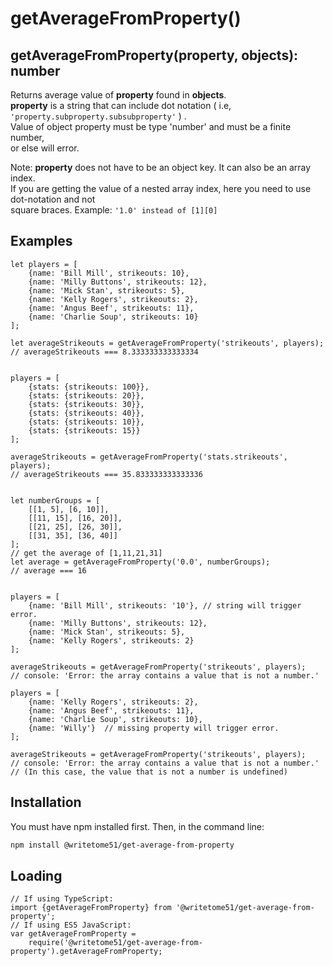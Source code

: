 # getAverageFromProperty()
## getAverageFromProperty(property, objects): number

Returns average value of <b>property</b> found in <b>objects</b>.    
<b>property</b> is a string that can include dot notation ( i.e,  `'property.subproperty.subsubproperty'` ) .  
Value of object property must be type 'number' and must be a finite number,  
or else will error. 

Note:  <b>property</b> does not have to be an object key. It can also be an array index.  
If you are getting the value of a nested array index, here you need to use dot-notation and not  
square braces.  Example: `'1.0' instead of [1][0]`

## Examples
```
let players = [
	{name: 'Bill Mill', strikeouts: 10},
	{name: 'Milly Buttons', strikeouts: 12},
	{name: 'Mick Stan', strikeouts: 5},
	{name: 'Kelly Rogers', strikeouts: 2},
	{name: 'Angus Beef', strikeouts: 11},
	{name: 'Charlie Soup', strikeouts: 10}
];

let averageStrikeouts = getAverageFromProperty('strikeouts', players);
// averageStrikeouts === 8.333333333333334


players = [
	{stats: {strikeouts: 100}},
	{stats: {strikeouts: 20}},
	{stats: {strikeouts: 30}},
	{stats: {strikeouts: 40}},
	{stats: {strikeouts: 10}},
	{stats: {strikeouts: 15}}
];

averageStrikeouts = getAverageFromProperty('stats.strikeouts', players);
// averageStrikeouts === 35.833333333333336


let numberGroups = [
	[[1, 5], [6, 10]],
	[[11, 15], [16, 20]],
	[[21, 25], [26, 30]],
	[[31, 35], [36, 40]]
];
// get the average of [1,11,21,31]
let average = getAverageFromProperty('0.0', numberGroups);
// average === 16


players = [
	{name: 'Bill Mill', strikeouts: '10'}, // string will trigger error.
	{name: 'Milly Buttons', strikeouts: 12},
	{name: 'Mick Stan', strikeouts: 5},
	{name: 'Kelly Rogers', strikeouts: 2}
];

averageStrikeouts = getAverageFromProperty('strikeouts', players);
// console: 'Error: the array contains a value that is not a number.'

players = [
	{name: 'Kelly Rogers', strikeouts: 2},
	{name: 'Angus Beef', strikeouts: 11},
	{name: 'Charlie Soup', strikeouts: 10},
	{name: 'Willy'}  // missing property will trigger error.
];

averageStrikeouts = getAverageFromProperty('strikeouts', players);
// console: 'Error: the array contains a value that is not a number.'
// (In this case, the value that is not a number is undefined)
```

## Installation

You must have npm installed first.  Then, in the command line:

```bash
npm install @writetome51/get-average-from-property
```
## Loading
```
// If using TypeScript:
import {getAverageFromProperty} from '@writetome51/get-average-from-property';
// If using ES5 JavaScript:
var getAverageFromProperty = 
	require('@writetome51/get-average-from-property').getAverageFromProperty;
```
